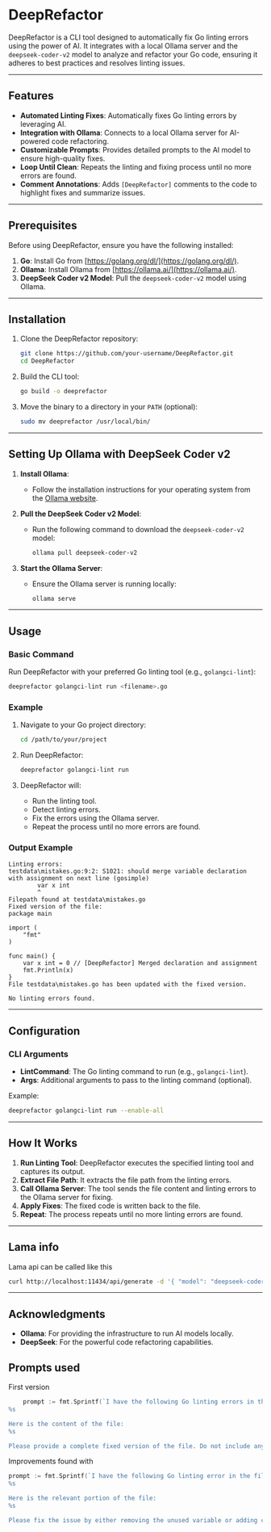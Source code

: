 # DeepRefactor

DeepRefactor is a CLI tool designed to automatically fix Go linting errors using the power of AI. It integrates with a local Ollama server and the `deepseek-coder-v2` model to analyze and refactor your Go code, ensuring it adheres to best practices and resolves linting issues.

---

## Features

- **Automated Linting Fixes**: Automatically fixes Go linting errors by leveraging AI.
- **Integration with Ollama**: Connects to a local Ollama server for AI-powered code refactoring.
- **Customizable Prompts**: Provides detailed prompts to the AI model to ensure high-quality fixes.
- **Loop Until Clean**: Repeats the linting and fixing process until no more errors are found.
- **Comment Annotations**: Adds `[DeepRefactor]` comments to the code to highlight fixes and summarize issues.

---

## Prerequisites

Before using DeepRefactor, ensure you have the following installed:

1. **Go**: Install Go from [https://golang.org/dl/](https://golang.org/dl/).
2. **Ollama**: Install Ollama from [https://ollama.ai/](https://ollama.ai/).
3. **DeepSeek Coder v2 Model**: Pull the `deepseek-coder-v2` model using Ollama.

---

## Installation

1. Clone the DeepRefactor repository:
   ```bash
   git clone https://github.com/your-username/DeepRefactor.git
   cd DeepRefactor
   ```

2. Build the CLI tool:
   ```bash
   go build -o deeprefactor
   ```

3. Move the binary to a directory in your `PATH` (optional):
   ```bash
   sudo mv deeprefactor /usr/local/bin/
   ```

---

## Setting Up Ollama with DeepSeek Coder v2

1. **Install Ollama**:
   - Follow the installation instructions for your operating system from the [Ollama website](https://ollama.ai/).

2. **Pull the DeepSeek Coder v2 Model**:
   - Run the following command to download the `deepseek-coder-v2` model:
     ```bash
     ollama pull deepseek-coder-v2
     ```

3. **Start the Ollama Server**:
   - Ensure the Ollama server is running locally:
     ```bash
     ollama serve
     ```

---

## Usage

### Basic Command

Run DeepRefactor with your preferred Go linting tool (e.g., `golangci-lint`):

```bash
deeprefactor golangci-lint run <filename>.go
```

### Example

1. Navigate to your Go project directory:
   ```bash
   cd /path/to/your/project
   ```

2. Run DeepRefactor:
   ```bash
   deeprefactor golangci-lint run
   ```

3. DeepRefactor will:
   - Run the linting tool.
   - Detect linting errors.
   - Fix the errors using the Ollama server.
   - Repeat the process until no more errors are found.

### Output Example

```
Linting errors:
testdata\mistakes.go:9:2: S1021: should merge variable declaration with assignment on next line (gosimple)
        var x int
        ^
Filepath found at testdata\mistakes.go
Fixed version of the file:
package main

import (
    "fmt"
)

func main() {
    var x int = 0 // [DeepRefactor] Merged declaration and assignment
    fmt.Println(x)
}
File testdata\mistakes.go has been updated with the fixed version.

No linting errors found.
```

---

## Configuration

### CLI Arguments

- **LintCommand**: The Go linting command to run (e.g., `golangci-lint`).
- **Args**: Additional arguments to pass to the linting command (optional).

Example:
```bash
deeprefactor golangci-lint run --enable-all
```

---

## How It Works

1. **Run Linting Tool**: DeepRefactor executes the specified linting tool and captures its output.
2. **Extract File Path**: It extracts the file path from the linting errors.
3. **Call Ollama Server**: The tool sends the file content and linting errors to the Ollama server for fixing.
4. **Apply Fixes**: The fixed code is written back to the file.
5. **Repeat**: The process repeats until no more linting errors are found.

---
## Lama info
Lama api can be called like this
```bash
curl http://localhost:11434/api/generate -d '{ "model": "deepseek-coder-v2", "prompt": "How are you today?", "stream": "false"}'
```

---

## Acknowledgments

- **Ollama**: For providing the infrastructure to run AI models locally.
- **DeepSeek**: For the powerful code refactoring capabilities.


## Prompts used
First version
```go
	prompt := fmt.Sprintf(`I have the following Go linting errors in the file %s:
%s

Here is the content of the file:
%s

Please provide a complete fixed version of the file. Do not include any explanations or additional text. Only return the complete code. Add comments to the code where you applied a fix per line. Also add a comment that summarized all the linter issues. All your comments should have the prefix [DeepRefactor]`, fileName, errorOutput, fileContent)
```

Improvements found with 

```go
prompt := fmt.Sprintf(`I have the following Go linting error in the file %s:
%s

Here is the relevant portion of the file:
%s

Please fix the issue by either removing the unused variable or adding code that uses it. Do not include any explanations or additional text. Only return the fixed code. Add a comment with the prefix [DeepRefactor] to indicate the fix.`, fileName, errorOutput, fileContent)

```